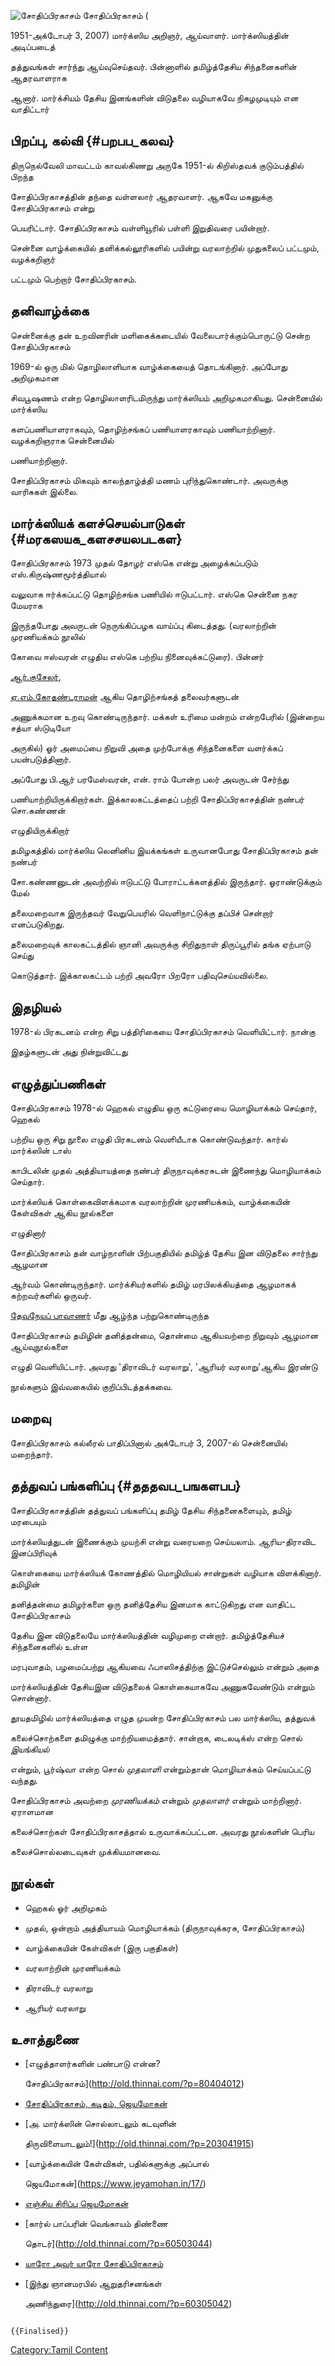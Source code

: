 ![சோதிப்பிரகாசம்](சோதிப்பிரகாசம்.jpg "சோதிப்பிரகாசம்") சோதிப்பிரகாசம் (
1951-அக்டோபர் 3, 2007) மார்க்ஸிய அறிஞர், ஆய்வாளர். மார்க்ஸியத்தின் அடிப்படைத்
தத்துவங்கள் சார்ந்து ஆய்வுசெய்தவர். பின்னாளில் தமிழ்த்தேசிய சிந்தனைகளின் ஆதரவாளராக
ஆனார். மார்க்சியம் தேசிய இனங்களின் விடுதலை வழியாகவே நிகழமுடியும் என வாதிட்டார்

## பிறப்பு, கல்வி {#பறபப_கலவ}

திருநெல்வேலி மாவட்டம் காவல்கிணறு அருகே 1951-ல் கிறிஸ்தவக் குடும்பத்தில் பிறந்த
சோதிப்பிரகாசத்தின் தந்தை வள்ளலார் ஆதரவாளர். ஆகவே மகனுக்கு சோதிப்பிரகாசம் என்று
பெயரிட்டார். சோதிப்பிரகாசம் வள்ளியூரில் பள்ளி இறுதிவரை பயின்றார்.

சென்னை வாழ்க்கையில் தனிக்கல்லூரிகளில் பயின்று வரலாற்றில் முதுகலைப் பட்டமும், வழக்கறிஞர்
பட்டமும் பெற்றார் சோதிப்பிரகாசம்.

## தனிவாழ்க்கை

சென்னைக்கு தன் உறவினரின் மளிகைக்கடையில் வேலைபார்க்கும்பொருட்டு சென்ற சோதிப்பிரகாசம்
1969-ல் ஒரு மில் தொழிலாளியாக வாழ்க்கையைத் தொடங்கினார். அப்போது அறிமுகமான
சிவபூஷணம் என்ற தொழிலாளரிடமிருந்து மார்க்ஸியம் அறிமுகமாகியது. சென்னையில் மார்க்ஸிய
களப்பணியாளராகவும், தொழிற்சங்கப் பணியாளரகாவும் பணியாற்றினார். வழக்கறிஞராக சென்னையில்
பணியாற்றினார்.

சோதிப்பிரகாசம் மிகவும் காலந்தாழ்த்தி மணம் புரிந்துகொண்டார். அவருக்கு வாரிசுகள் இல்லை.

## மார்க்ஸியக் களச்செயல்பாடுகள் {#மரகஸயக_களசசயலபடகள}

சோதிப்பிரகாசம் 1973 முதல் தோழர் எஸ்கெ என்று அழைக்கப்படும் எஸ்.கிருஷ்ணமூர்த்தியால்
வலுவாக ஈர்க்கப்பட்டு தொழிற்சங்க பணியில் ஈடுபட்டார். எஸ்கெ சென்னை நகர மேயராக
இருந்தபோது அவருடன் நெருங்கிப்பழக வாய்ப்பு கிடைத்தது. (வரலாற்றின் முரணியக்கம் நூலில்
கோவை ஈஸ்வரன் எழுதிய எஸ்கெ பற்றிய நினைவுக்கட்டுரை). பின்னர்
[ஆர்.குசேலர்](ஆர்.குசேலர் "wikilink"),
[ஏ.எம்.கோதண்டராமன்](ஏ.எம்.கோதண்டராமன் "wikilink") ஆகிய தொழிற்சங்கத் தலைவர்களுடன்
அணுக்கமான உறவு கொண்டிருந்தார். மக்கள் உரிமை மன்றம் என்றபேரில் (இன்றைய சத்யா ஸ்டுடியோ
அருகில்) ஓர் அமைப்பை நிறுவி அதை முற்போக்கு சிந்தனைகளை வளர்க்கப் பயன்படுத்தினார்.
அப்போது பி.ஆர் பரமேஸ்வரன், என். ராம் போன்ற பலர் அவருடன் சேர்ந்து
பணியாற்றியிருக்கிறார்கள். இக்காலகட்டத்தைப் பற்றி சோதிப்பிரகாசத்தின் நண்பர் சொ.கண்ணன்
எழுதியிருக்கிறார்

தமிழகத்தில் மார்க்ஸிய லெனினிய இயக்கங்கள் உருவானபோது சோதிப்பிரகாசம் தன் நண்பர்
சோ.கண்ணனுடன் அவற்றில் ஈடுபட்டு போராட்டக்களத்தில் இருந்தார். ஓராண்டுக்கும் மேல்
தலைமறைவாக இருந்தவர் வேறுபெயரில் வெளிநாட்டுக்கு தப்பிச் சென்றார் எனப்படுகிறது.
தலைமறைவுக் காலகட்டத்தில் ஞானி அவருக்கு சிறிதுநாள் திருப்பூரில் தங்க ஏற்பாடு செய்து
கொடுத்தார். இக்காலகட்டம் பற்றி அவரோ பிறரோ பதிவுசெய்யவில்லை.

## இதழியல்

1978-ல் பிரகடனம் என்ற சிறு பத்திரிகையை சோதிப்பிரகாசம் வெளியிட்டார். நான்கு
இதழ்களுடன் அது நின்றுவிட்டது

## எழுத்துப்பணிகள்

சோதிப்பிரகாசம் 1978-ல் ஹெகல் எழுதிய ஒரு கட்டுரையை மொழியாக்கம் செய்தார், ஹெகல்
பற்றிய ஒரு சிறு நூலை எழுதி பிரகடனம் வெளியீடாக கொண்டுவந்தார். கார்ல் மார்க்ஸின் டாஸ்
காபிடலின் முதல் அத்தியாயத்தை நண்பர் திருநாவுக்கரசுடன் இணைந்து மொழியாக்கம் செய்தார்.
மார்க்ஸியக் கொள்கைவிளக்கமாக வரலாற்றின் முரணியக்கம், வாழ்க்கையின் கேள்விகள் ஆகிய நூல்களை
எழுதினார்

சோதிப்பிரகாசம் தன் வாழ்நாளின் பிற்பகுதியில் தமிழ்த் தேசிய இன விடுதலை சார்ந்து ஆழமான
ஆர்வம் கொண்டிருந்தார். மார்க்சியர்களில் தமிழ் மரபிலக்கியத்தை ஆழமாகக் கற்றவர்களில் ஒருவர்.
[தேவநேயப் பாவாணர்](தேவநேயப்_பாவாணர் "wikilink") மீது ஆழ்ந்த பற்றுகொண்டிருந்த
சோதிப்பிரகாசம் தமிழின் தனித்தன்மை, தொன்மை ஆகியவற்றை நிறுவும் ஆழமான ஆய்வுநூல்களை
எழுதி வெளியிட்டார். அவரது 'திராவிடர் வரலாறு', 'ஆரியர் வரலாறு'ஆகிய இரண்டு
நூல்களும் இவ்வகையில் குறிப்பிடத்தக்கவை.

## மறைவு

சோதிப்பிரகாசம் கல்லீரல் பாதிப்பினால் அக்டோபர் 3, 2007-ல் சென்னையில் மறைந்தார்.

## தத்துவப் பங்களிப்பு {#தததவப_பஙகளபப}

சோதிப்பிரகாசத்தின் தத்துவப் பங்களிப்பு தமிழ் தேசிய சிந்தனைகளையும், தமிழ் மரபையும்
மார்க்ஸியத்துடன் இணைக்கும் முயற்சி என்று வரையறை செய்யலாம். ஆரிய-திராவிட இனப்பிரிவுக்
கொள்கையை மார்க்ஸியக் கோணத்தில் மொழியியல் சான்றுகள் வழியாக விளக்கினார். தமிழின்
தனித்தன்மை தமிழர்களை ஒரு தனித்தேசிய இனமாக காட்டுகிறது என வாதிட்ட சோதிப்பிரகாசம்
தேசிய இன விடுதலையே மார்க்ஸியத்தின் வழிமுறை என்றார். தமிழ்த்தேசியச் சிந்தனைகளில் உள்ள
மரபுவாதம், பழமைப்பற்று ஆகியவை ஃபாஸிசத்திற்கு இட்டுச்செல்லும் என்றும் அதை
மார்க்ஸியத்தின் தேசியஇன விடுதலைக் கொள்கையாகவே அணுகவேண்டும் என்றும் சொன்னார்.

தூயதமிழில் மார்க்ஸியத்தை எழுத முயன்ற சோதிப்பிரகாசம் பல மார்க்ஸிய, தத்துவக்
கலைச்சொற்களை தமிழுக்கு மாற்றியமைத்தார். சான்றாக, டைலடிக்ஸ் என்ற சொல் *இயங்கியல்*
என்றும், பூர்ஷ்வா என்ற சொல் *முதலாளி* என்றும்தான் மொழியாக்கம் செய்யப்பட்டு வந்தது.
சோதிப்பிரகாசம் அவற்றை *முரணியக்கம்* என்றும் *முதலாளர்* என்றும் மாற்றினார். ஏராளமான
கலைச்சொற்கள் சோதிப்பிரகாசத்தால் உருவாக்கப்பட்டன. அவரது நூல்களின் பெரிய
கலைச்சொல்லடைவுகள் முக்கியமானவை.

## நூல்கள்

-   ஹெகல் ஓர் அறிமுகம்
-   முதல், ஒன்றாம் அத்தியாயம் மொழியாக்கம் (திருநாவுக்கரசு, சோதிப்பிரகாசம்)
-   வாழ்க்கையின் கேள்விகள் (இரு பகுதிகள்)
-   வரலாற்றின் முரணியக்கம்
-   திராவிடர் வரலாறு
-   ஆரியர் வரலாறு

## உசாத்துணை

-   [எழுத்தாளர்களின் பண்பாடு என்ன?
    சோதிப்பிரகாசம்](http://old.thinnai.com/?p=80404012)
-   [சோதிப்பிரகாசம், கடிதம், ஜெயமோகன்](https://www.jeyamohan.in/60/)
-   [அ. மார்க்ஸின் சொல்லாடலும் கடவுளின்
    திருவிளையாடலும்!](http://old.thinnai.com/?p=203041915)
-   [வாழ்க்கையின் கேள்விகள், பதில்களுக்கு அப்பால்
    ஜெயமோகன்](https://www.jeyamohan.in/17/)
-   [எஞ்சிய சிரிப்பு ஜெயமோகன்](https://www.jeyamohan.in/31743/)
-   [கார்ல் பாப்பரின் வெங்காயம் திண்ணை
    தொடர்](http://old.thinnai.com/?p=60503044)
-   [யாரோ அவர் யாரோ சோதிப்பிரகாசம்](http://old.thinnai.com/?p=80403113)
-   [இந்து ஞானமரபில் ஆறுதரிசனங்கள்
    அணிந்துரை](http://old.thinnai.com/?p=60305042)

```{=mediawiki}
{{Finalised}}
```
[Category:Tamil Content](Category:Tamil_Content "wikilink")
